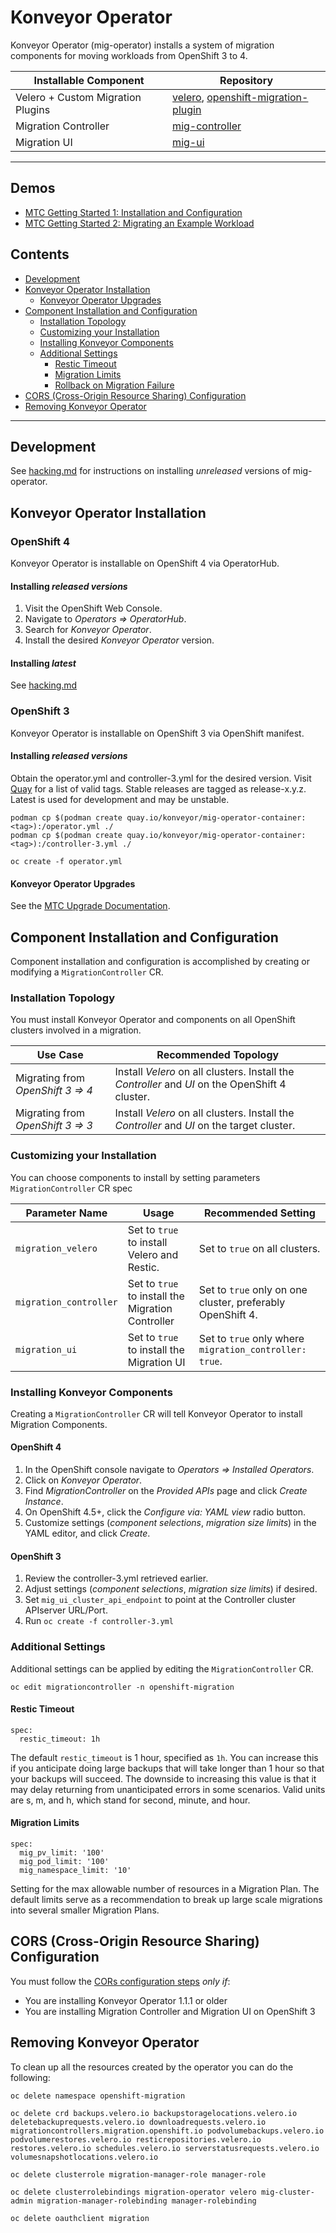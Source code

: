 # Konveyor Operator
Konveyor Operator (mig-operator) installs a system of migration components for moving workloads from OpenShift 3 to 4.

| Installable Component | Repository |
|---|---|
| Velero + Custom Migration Plugins | [velero](https://github.com/konveyor/velero), [openshift-migration-plugin](https://github.com/konveyor/openshift-velero-plugin)|
| Migration Controller | [mig-controller](https://github.com/konveyor/mig-controller) |
| Migration UI | [mig-ui](https://github.com/konveyor/mig-ui) |

---
## Demos
* [MTC Getting Started 1: Installation and Configuration](https://www.youtube.com/watch?v=uQ7VhpYEU5U&list=PL4aUFFbk56EN8bEPbpTVC3RAoUY--_MVf&index=1)
* [MTC Getting Started 2: Migrating an Example Workload](https://www.youtube.com/watch?v=p8V4YxBdA4s&list=PL4aUFFbk56EN8bEPbpTVC3RAoUY--_MVf&index=2)

## Contents

* [Development](#development)
* [Konveyor Operator Installation](#konveyor-operator-installation)
	* [Konveyor Operator Upgrades](#konveyor-operator-upgrades)
* [Component Installation and Configuration](#component-installation-and-configuration)
	* [Installation Topology](#installation-topology)
	* [Customizing your Installation](#customizing-your-installation)
	* [Installing Konveyor Components](#installing-konveyor-components)
	* [Additional Settings](#additional-settings)
		* [Restic Timeout](#restic-timeout)
		* [Migration Limits](#migration-limits)
		* [Rollback on Migration Failure](#rollback-on-migration-failure)
* [CORS (Cross-Origin Resource Sharing) Configuration](#cors-cross-origin-resource-sharing-configuration)
* [Removing Konveyor Operator](#removing-konveyor-operator)

---

## Development
See [hacking.md](./docs/hacking.md) for instructions on installing _unreleased_ versions of mig-operator.

## Konveyor Operator Installation

### OpenShift 4

Konveyor Operator is installable on OpenShift 4 via OperatorHub.

#### Installing _released versions_ 

1. Visit the OpenShift Web Console.
1. Navigate to _Operators => OperatorHub_.
1. Search for _Konveyor Operator_.
1. Install the desired _Konveyor Operator_ version.

#### Installing _latest_

See [hacking.md](./docs/hacking.md)


### OpenShift 3

Konveyor Operator is installable on OpenShift 3 via OpenShift manifest.

#### Installing _released versions_
Obtain the operator.yml and controller-3.yml for the desired version. Visit [Quay](https://quay.io/repository/konveyor/mig-operator-container?tab=tags) for a list of valid tags. Stable releases are tagged as release-x.y.z. Latest is used for development and may be unstable.

```
podman cp $(podman create quay.io/konveyor/mig-operator-container:<tag>):/operator.yml ./
podman cp $(podman create quay.io/konveyor/mig-operator-container:<tag>):/controller-3.yml ./
```

```
oc create -f operator.yml
```

#### Konveyor Operator Upgrades

See the [MTC Upgrade Documentation](./docs/usage/UpgradingCAM.md).


## Component Installation and Configuration

Component installation and configuration is accomplished by creating or modifying a `MigrationController` CR.

### Installation Topology

You must install Konveyor Operator and components on all OpenShift clusters involved in a migration. 

|Use Case|Recommended Topology|
|---|---|
| Migrating from _OpenShift 3 => 4_ | Install _Velero_ on all clusters. Install the _Controller_ and _UI_ on the OpenShift 4 cluster. |
| Migrating from _OpenShift 3 => 3_ | Install _Velero_ on all clusters. Install the _Controller_ and _UI_ on the target cluster. |


### Customizing your Installation

You can choose components to install by setting parameters `MigrationController` CR spec 

| Parameter Name | Usage | Recommended Setting |
|---|---|---|
| `migration_velero` | Set to `true` to install Velero and Restic. | Set to `true` on all clusters. |
| `migration_controller` | Set to `true` to install the Migration Controller | Set to `true` only on one cluster, preferably OpenShift 4. |
| `migration_ui` | Set to `true` to install the Migration UI | Set to `true` only where `migration_controller: true`. |


### Installing Konveyor Components

Creating a `MigrationController` CR will tell Konveyor Operator to install Migration Components.

#### OpenShift 4

1. In the OpenShift console navigate to _Operators => Installed Operators_.
1. Click on _Konveyor Operator_.
1. Find _MigrationController_ on the _Provided APIs_ page and click _Create Instance_.
1. On OpenShift 4.5+, click the _Configure via: YAML view_ radio button.
1. Customize settings (_component selections_, _migration size limits_) in the YAML editor, and click _Create_.

#### OpenShift 3

1. Review the controller-3.yml retrieved earlier.
1. Adjust settings (_component selections_, _migration size limits_) if desired.
1. Set `mig_ui_cluster_api_endpoint` to point at the Controller cluster APIserver URL/Port.
1. Run `oc create -f controller-3.yml`

### Additional Settings

Additional settings can be applied by editing the `MigrationController` CR.

```
oc edit migrationcontroller -n openshift-migration
```

#### Restic Timeout

```
spec:
  restic_timeout: 1h
```

The default `restic_timeout` is 1 hour, specified as `1h`. You can increase this if you anticipate doing large backups that will take longer than 1 hour so that your backups will succeed. The downside to increasing this value is that it may delay returning from unanticipated errors in some scenarios. Valid units are s, m, and h, which stand for second, minute, and hour.

#### Migration Limits

```
spec:
  mig_pv_limit: '100'
  mig_pod_limit: '100'
  mig_namespace_limit: '10'
```

Setting for the max allowable number of resources in a Migration Plan. The default limits serve as a recommendation to break up large scale migrations into several smaller Migration Plans.

## CORS (Cross-Origin Resource Sharing) Configuration

You must follow the [CORs configuration steps](./docs/cors.md) _only if_:

- You are installing Konveyor Operator 1.1.1 or older
- You are installing Migration Controller and Migration UI on OpenShift 3


## Removing Konveyor Operator 
To clean up all the resources created by the operator you can do the following:
```
oc delete namespace openshift-migration

oc delete crd backups.velero.io backupstoragelocations.velero.io deletebackuprequests.velero.io downloadrequests.velero.io migrationcontrollers.migration.openshift.io podvolumebackups.velero.io podvolumerestores.velero.io resticrepositories.velero.io restores.velero.io schedules.velero.io serverstatusrequests.velero.io volumesnapshotlocations.velero.io

oc delete clusterrole migration-manager-role manager-role

oc delete clusterrolebindings migration-operator velero mig-cluster-admin migration-manager-rolebinding manager-rolebinding

oc delete oauthclient migration
```
